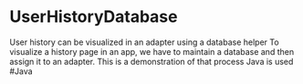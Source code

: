 # UserHistoryDatabase

User history can be visualized in an adapter using a database helper
To visualize a history page in an app, we have to maintain a database and then assign it to an adapter.
This is a demonstration of that process
Java is used
#Java
